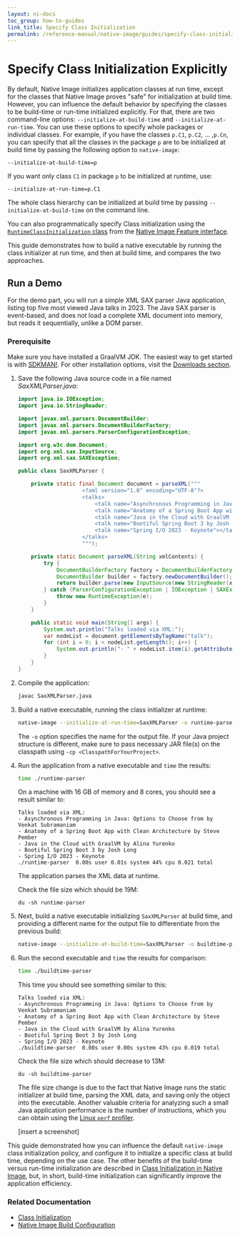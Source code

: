 ```yaml
---
layout: ni-docs
toc_group: how-to-guides
link_title: Specify Class Initialization
permalink: /reference-manual/native-image/guides/specify-class-initialization/
---
```


# Specify Class Initialization Explicitly

By default, Native Image initializes application classes at run time, except for the classes that Native Image proves "safe" for initialization at build time. 
However, you can influence the default behavior by specifying the classes to be build-time or run-time initialized explicitly.
For that, there are two command-line options: `--initialize-at-build-time` and `--initialize-at-run-time`.
You can use these options to specify whole packages or individual classes.
For example, if you have the classes `p.C1`, `p.C2`, … ,`p.Cn`, you can specify that all the classes in the package `p` are to be initialized at build time by passing the following option to `native-image`:
```shell
--initialize-at-build-time=p
```
If you want only class `C1` in package `p` to be initialized at runtime, use:
```shell
--initialize-at-run-time=p.C1
```

The whole class hierarchy can be initialized at build time by passing `--initialize-at-build-time` on the command line.

You can also programmatically specify Class initialization using the [`RuntimeClassInitialization` class](https://github.com/oracle/graal/blob/master/sdk/src/org.graalvm.nativeimage/src/org/graalvm/nativeimage/hosted/RuntimeClassInitialization.java) from the [Native Image Feature interface](https://github.com/oracle/graal/blob/master/sdk/src/org.graalvm.nativeimage/src/org/graalvm/nativeimage/hosted/Feature.java).

This guide demonstrates how to build a native executable by running the class initializer at run time, and then at build time, and compares the two approaches. 

## Run a Demo

For the demo part, you will run a simple XML SAX parser Java application, listing top five most viewed Java talks in 2023. 
The Java SAX parser is event-based, and does not load a complete XML document into memory, but reads it sequentially, unlike a DOM parser.

### Prerequisite 
Make sure you have installed a GraalVM JDK.
The easiest way to get started is with [SDKMAN!](https://sdkman.io/jdks#graal).
For other installation options, visit the [Downloads section](https://www.graalvm.org/downloads/).

1. Save the following Java source code in a file named _SaxXMLParser.java_:
    ```java
    import java.io.IOException;
    import java.io.StringReader;

    import javax.xml.parsers.DocumentBuilder;
    import javax.xml.parsers.DocumentBuilderFactory;
    import javax.xml.parsers.ParserConfigurationException;

    import org.w3c.dom.Document;
    import org.xml.sax.InputSource;
    import org.xml.sax.SAXException;

    public class SaxXMLParser {

        private static final Document document = parseXML("""
                        <?xml version="1.0" encoding="UTF-8"?>
                        <talks>
                            <talk name="Asynchronous Programming in Java: Options to Choose from by Venkat Subramaniam"></talk>
                            <talk name="Anatomy of a Spring Boot App with Clean Architecture by Steve Pember"></talk>
                            <talk name="Java in the Cloud with GraalVM by Alina Yurenko"></talk>
                            <talk name="Bootiful Spring Boot 3 by Josh Long"></talk>
                            <talk name="Spring I/O 2023 - Keynote"></talk>
                        </talks>
                        """);

        private static Document parseXML(String xmlContents) {
            try {
                DocumentBuilderFactory factory = DocumentBuilderFactory.newInstance();
                DocumentBuilder builder = factory.newDocumentBuilder();
                return builder.parse(new InputSource(new StringReader(xmlContents)));
            } catch (ParserConfigurationException | IOException | SAXException e) {
                throw new RuntimeException(e);
            }
        }

        public static void main(String[] args) {
            System.out.println("Talks loaded via XML:");
            var nodeList = document.getElementsByTagName("talk");
            for (int i = 0; i < nodeList.getLength(); i++) {
                System.out.println("- " + nodeList.item(i).getAttributes().getNamedItem("name").getTextContent());
            }
        }
    }
    ```

2. Compile the application:
    ```bash
    javac SaxXMLParser.java
    ```
  
3. Build a native executable, running the class initializer at runtime:
    ```bash
    native-image --initialize-at-run-time=SaxXMLParser -o runtime-parser SaxXMLParser
    ```
    The `-o` option specifies the name for the output file. 
    If your Java project structure is different, make sure to pass necessary JAR file(s) on the classpath using `-cp <ClasspathForYourProject>`.

4. Run the application from a native executable and `time` the results:
    ```bash
    time ./runtime-parser
    ```
    On a machine with 16 GB of memory and 8 cores, you should see a result similar to:
    ```
    Talks loaded via XML:
    - Asynchronous Programming in Java: Options to Choose from by Venkat Subramaniam
    - Anatomy of a Spring Boot App with Clean Architecture by Steve Pember
    - Java in the Cloud with GraalVM by Alina Yurenko
    - Bootiful Spring Boot 3 by Josh Long
    - Spring I/O 2023 - Keynote
    ./runtime-parser  0.00s user 0.01s system 44% cpu 0.021 total
    ```
    The application parses the XML data at runtime.

    Check the file size which should be 19M:
    ```
    du -sh runtime-parser
    ```

5.  Next, build a native executable initializing `SaxXMLParser` at build time, and providing a different name for the output file to differentiate from the previous build:
    ```bash
    native-image --initialize-at-build-time=SaxXMLParser -o buildtime-parser SaxXMLParser
    ```
    
6. Run the second executable and `time` the results for comparison:
    ```bash
    time ./buildtime-parser
    ```
    This time you should see something similar to this:
    ```
    Talks loaded via XML:
    - Asynchronous Programming in Java: Options to Choose from by Venkat Subramaniam
    - Anatomy of a Spring Boot App with Clean Architecture by Steve Pember
    - Java in the Cloud with GraalVM by Alina Yurenko
    - Bootiful Spring Boot 3 by Josh Long
    - Spring I/O 2023 - Keynote
    ./buildtime-parser  0.00s user 0.00s system 43% cpu 0.019 total
    ```
    Check the file size which should decrease to 13M:
    ```
    du -sh buildtime-parser
    ```
    The file size change is due to the fact that Native Image runs the static initializer at build time, parsing the XML data, and saving only the object into the executable. 
    Another valuable criteria for analyzing such a small Java application performance is the number of instructions, which you can obtain using the [Linux `perf` profiler](../PerfProfiling.md).

    [insert a screenshot]

This guide demonstrated how you can influence the default `native-image` class initialization policy, and configure it to initialize a specific class at build time, depending on the use case. 
The other benefits of the build-time versus run-time initialization are described in [Class Initialization in Native Image](../ClassInitialization.md), but, in short, build-time initialization can significantly improve the application efficiency.

### Related Documentation

* [Class Initialization](../ClassInitialization.md)
* [Native Image Build Configuration](../BuildConfiguration.md)
